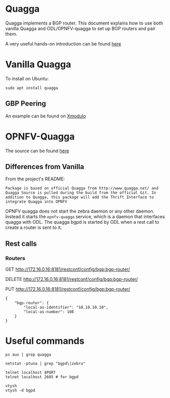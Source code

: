 Quagga
======

Quagga implements a BGP router. This document explains how to use both vanilla Quagga and ODL/OPNFV-quagga to set up BGP routers and pair them.

A very useful hands-on introduction can be found [here](https://openmaniak.com/quagga_tutorial.php)

# Vanilla Quagga #

To install on Ubuntu:

    sudo apt install quagga

## GBP Peering ##

An example can be found on [Xmodulo](http://xmodulo.com/centos-bgp-router-quagga.html)

# OPNFV-Quagga #

The source can be found [here](https://github.com/nikolas-hermanns/opnfv-quagga-packaging)

## Differences from Vanilla ##

From the project's README:

    Package is based on official Quagga from http://www.quagga.net/ and Quagga Source is pulled during the build from the official Git. In addition to Quagga, this package will add the Thrift Interface to integrate Quagga into OPNFV

OPNFV quagga does not start the zebra daemon or any other daemon. Instead it starts the `opnfv-quagga` service, which is a daemon that interfaces quagga with ODL. The quagga bgpd is started by ODL when a rest call to create a router is sent to it.

## Rest calls ##

### Routers ###

GET http://172.16.0.16:8181/restconf/config/bgp:bgp-router/

DELETE http://172.16.0.16:8181/restconf/config/bgp:bgp-router/

PUT http://172.16.0.16:8181/restconf/config/bgp:bgp-router/

    {
        "bgp-router": {
            "local-as-identifier": "10.10.10.10",
            "local-as-number": 108
        }
    }

# Useful commands #

    ps aux | grep quagga

    netstat -ptuna | grep "bgpd\|zebra"

    telnet localhost $PORT
    telnet localhost 2605 # for bgpd

    vtysh
    vtysh -d bgpd
